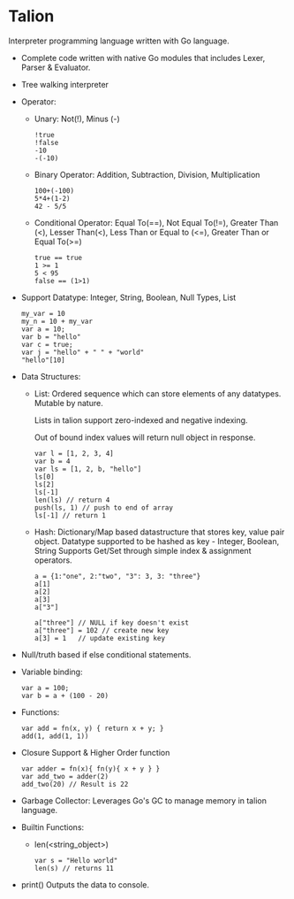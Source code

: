 # Talion

Interpreter programming language written with Go language.

- Complete code written with native Go modules that includes Lexer, Parser & Evaluator.
- Tree walking interpreter
- Operator:
    - Unary: Not(!), Minus (-)
      ```
      !true 
      !false
      -10
      -(-10)
      ```

    - Binary Operator: Addition, Subtraction, Division, Multiplication
        ```
        100+(-100)
        5*4+(1-2)
        42 - 5/5
        ```

    - Conditional Operator: Equal To(==), Not Equal To(!=), Greater Than (<), Lesser Than(<), Less Than or Equal to (<=), Greater Than or Equal To(>=)
        ```
        true == true
        1 >= 1
        5 < 95
        false == (1>1)
        ```

- Support Datatype: Integer, String, Boolean, Null Types, List
    ```
    my_var = 10
    my_n = 10 + my_var
    var a = 10;
    var b = "hello"
    var c = true;
    var j = "hello" + " " + "world"
    "hello"[10]
    ```
- Data Structures:
    - List: 
        Ordered sequence which can store elements of any datatypes. Mutable by nature. 

        Lists in talion support zero-indexed and negative indexing. 

        Out of bound index values will return null object in response.
        ```
        var l = [1, 2, 3, 4]
        var b = 4
        var ls = [1, 2, b, "hello"] 
        ls[0]
        ls[2]
        ls[-1]
        len(ls) // return 4
        push(ls, 1) // push to end of array
        ls[-1] // return 1
        ```
        
    - Hash: Dictionary/Map based datastructure that stores key, value pair object. 
      Datatype supported to be hashed as key - Integer, Boolean, String
      Supports Get/Set through simple index & assignment operators.
      ```
      a = {1:"one", 2:"two", "3": 3, 3: "three"}
      a[1]
      a[2]
      a[3]
      a["3"]

      a["three"] // NULL if key doesn't exist
      a["three"] = 102 // create new key
      a[3] = 1   // update existing key
      ```

- Null/truth based if else conditional statements.
- Variable binding: 
    ```
    var a = 100;
    var b = a + (100 - 20)
    ```
- Functions: 
    ```   
    var add = fn(x, y) { return x + y; }
    add(1, add(1, 1))
    ```

- Closure Support & Higher Order function

    ```
    var adder = fn(x){ fn(y){ x + y } }
    var add_two = adder(2)
    add_two(20) // Result is 22
    ```
- Garbage Collector: Leverages Go's GC to manage memory in talion language.

- Builtin Functions:
  - len(<string_object>)
    ```
    var s = "Hello world"
    len(s) // returns 11
    ```

 - print(<object>) 
   Outputs the data to console.  